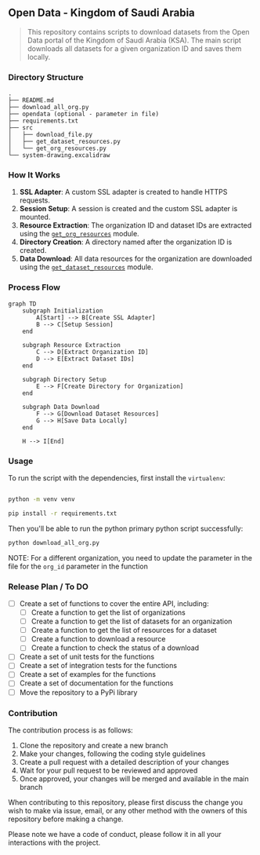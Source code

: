 ## Open Data - Kingdom of Saudi Arabia  
 
> This repository contains scripts to download datasets from the Open Data portal of the Kingdom of Saudi Arabia (KSA). The main script downloads all datasets for a given organization ID and saves them locally.  


### Directory Structure  

```{bash}
.
├── README.md
├── download_all_org.py
├── opendata (optional - parameter in file)
├── requirements.txt
├── src
│   ├── download_file.py
│   ├── get_dataset_resources.py
│   └── get_org_resources.py
└── system-drawing.excalidraw

```

### How It Works

1. **SSL Adapter**: A custom SSL adapter is created to handle HTTPS requests.
2. **Session Setup**: A session is created and the custom SSL adapter is mounted.
3. **Resource Extraction**: The organization ID and dataset IDs are extracted using the [`get_org_resources`](command:_github.copilot.openSymbolFromReferences?%5B%22%22%2C%5B%7B%22uri%22%3A%7B%22scheme%22%3A%22file%22%2C%22authority%22%3A%22%22%2C%22path%22%3A%22%2FUsers%2FEVA%2FDownloads%2FWCD%2Fexercises%2Fopen-data-ksa%2Fdownload_all_org.py%22%2C%22query%22%3A%22%22%2C%22fragment%22%3A%22%22%7D%2C%22pos%22%3A%7B%22line%22%3A17%2C%22character%22%3A16%7D%7D%5D%2C%2258b1143f-d36b-4590-bec8-13913091c2ea%22%5D "Go to definition") module.
4. **Directory Creation**: A directory named after the organization ID is created.
5. **Data Download**: All data resources for the organization are downloaded using the [`get_dataset_resources`](command:_github.copilot.openSymbolFromReferences?%5B%22%22%2C%5B%7B%22uri%22%3A%7B%22scheme%22%3A%22file%22%2C%22authority%22%3A%22%22%2C%22path%22%3A%22%2FUsers%2FEVA%2FDownloads%2FWCD%2Fexercises%2Fopen-data-ksa%2Fdownload_all_org.py%22%2C%22query%22%3A%22%22%2C%22fragment%22%3A%22%22%7D%2C%22pos%22%3A%7B%22line%22%3A17%2C%22character%22%3A35%7D%7D%5D%2C%2258b1143f-d36b-4590-bec8-13913091c2ea%22%5D "Go to definition") module.

### Process Flow

```mermaid
graph TD
    subgraph Initialization
        A[Start] --> B[Create SSL Adapter]
        B --> C[Setup Session]
    end

    subgraph Resource Extraction
        C --> D[Extract Organization ID]
        D --> E[Extract Dataset IDs]
    end

    subgraph Directory Setup
        E --> F[Create Directory for Organization]
    end

    subgraph Data Download
        F --> G[Download Dataset Resources]
        G --> H[Save Data Locally]
    end

    H --> I[End]
```

### Usage 

To run the script with the dependencies, first install the `virtualenv`:

```bash

python -m venv venv

pip install -r requirements.txt

```


Then you'll be able to run the python primary python script successfully:

```bash
python download_all_org.py
```

NOTE: For a different organization, you need to update the parameter in the file for the `org_id` parameter in the function


### Release Plan / To DO

- [ ] Create a set of functions to cover the entire API, including:
    - [ ] Create a function to get the list of organizations
    - [ ] Create a function to get the list of datasets for an organization
    - [ ] Create a function to get the list of resources for a dataset
    - [ ] Create a function to download a resource
    - [ ] Create a function to check the status of a download
- [ ] Create a set of unit tests for the functions
- [ ] Create a set of integration tests for the functions
- [ ] Create a set of examples for the functions
- [ ] Create a set of documentation for the functions
- [ ] Move the repository to a PyPi library

### Contribution

The contribution process is as follows:

1. Clone the repository and create a new branch
2. Make your changes, following the coding style guidelines
3. Create a pull request with a detailed description of your changes
4. Wait for your pull request to be reviewed and approved
5. Once approved, your changes will be merged and available in the main branch

When contributing to this repository, please first discuss the change you wish to make via issue,
email, or any other method with the owners of this repository before making a change.

Please note we have a code of conduct, please follow it in all your interactions with the project.